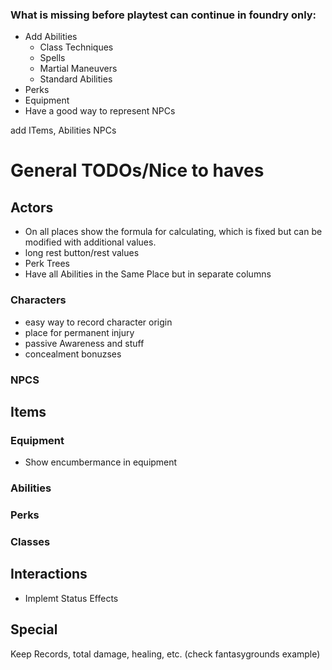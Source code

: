 ### What is missing before playtest can continue in foundry only:

- Add Abilities
  - Class Techniques
  - Spells
  - Martial Maneuvers
  - Standard Abilities
- Perks
- Equipment
- Have a good way to represent NPCs

add ITems, Abilities NPCs

# General TODOs/Nice to haves

## Actors
- On all places show the formula for calculating, which is fixed but can be modified with additional values.
- long rest button/rest values
- Perk Trees
- Have all Abilities in the Same Place but in separate columns 

### Characters

- easy way to record character origin
- place for permanent injury
- passive Awareness and stuff
- concealment bonuzses

### NPCS

## Items

### Equipment

- Show encumbermance in equipment

### Abilities

### Perks

### Classes

## Interactions

- Implemt Status Effects

## Special

Keep Records, total damage, healing, etc. (check fantasygrounds example)